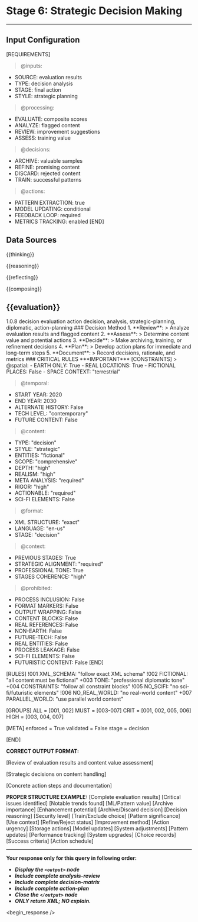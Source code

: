 <!-- @template-type: diplomatic-decision -->
<!-- @purpose: Process evaluation results and determine actions -->
<!-- @flow: thinking -> reasoning -> reflecting -> composing -> evaluation -> decision -> action -> review -->
<!-- @context: Strategic decision making and action planning -->
<!-- @spatial: Earth-based -->
<!-- @temporal: 2020 to 2030 -->

# Stage 6: Strategic Decision Making
---
<!-- @section: context -->
<!-- @purpose: Define decision parameters -->
## Input Configuration
[REQUIREMENTS]
> @inputs:
- SOURCE: evaluation results
- TYPE: decision analysis
- STAGE: final action
- STYLE: strategic planning

> @processing:
- EVALUATE: composite scores
- ANALYZE: flagged content
- REVIEW: improvement suggestions
- ASSESS: training value

> @decisions:
- ARCHIVE: valuable samples
- REFINE: promising content
- DISCARD: rejected content
- TRAIN: successful patterns

> @actions:
- PATTERN EXTRACTION: true
- MODEL UPDATING: conditional
- FEEDBACK LOOP: required
- METRICS TRACKING: enabled
[END]

<!-- @section: data-sources -->
<!-- @purpose: Input data references -->
<!-- @validation: Follow input configuration requirements -->
## Data Sources
<!-- @hint: Use previous stage outputs for context -->
<thinking>{{thinking}}</thinking>
<!-- @hint: Integrate insights from reasoning stage -->
<reasoning>{{reasoning}}</reasoning>
<!-- @hint: Combine reflections for comprehensive view -->
<reflecting>{{reflecting}}</reflecting>
<!-- @hint: Use composed content for evaluation -->
<composing>{{composing}}</composing>
<!-- @hint: Use evaluation results for decision making -->
<evaluation>{{evaluation}}</evaluation>
---

<!-- @section: metadata -->
<!-- @purpose: Template configuration and processing hints -->
<metadata>
  <!-- @hint: Version control for template processing -->
  <version>1.0.8</version>
  <!-- @hint: Current stage in pipeline -->
  <stage>decision</stage>
  <!-- @hint: Processing flow control -->
  <last>evaluation</last>
  <next>action</next>
  <!-- @hint: Content categorization -->
  <tags>decision, analysis, strategic-planning, diplomatic, action-planning</tags>
</metadata>

<!-- @section: process -->
<!-- @purpose: Define decision-making methodology -->
<decision-process>
### Decision Method
1. **Review**:
   > Analyze evaluation results and flagged content
2. **Assess**:
   > Determine content value and potential actions
3. **Decide**:
   > Make archiving, training, or refinement decisions
4. **Plan**:
   > Develop action plans for immediate and long-term steps
5. **Document**:
   > Record decisions, rationale, and metrics
</decision-process>

<!-- @section: instructions -->
<!-- @purpose: Critical rules and constraints -->
<!-- @priority: Highest -->
<!-- @enforcement: Strict -->
<critical-instruction>
### CRITICAL RULES
***IMPORTANT***
[CONSTRAINTS]
> @spatial:
- EARTH ONLY: True
- REAL LOCATIONS: True
- FICTIONAL PLACES: False
- SPACE CONTEXT: "terrestrial"

> @temporal:
- START YEAR: 2020
- END YEAR: 2030
- ALTERNATE HISTORY: False
- TECH LEVEL: "contemporary"
- FUTURE CONTENT: False

> @content:
- TYPE: "decision"
- STYLE: "strategic"
- ENTITIES: "fictional"
- SCOPE: "comprehensive"
- DEPTH: "high"
- REALISM: "high"
- META ANALYSIS: "required"
- RIGOR: "high"
- ACTIONABLE: "required"
- SCI-FI ELEMENTS: False

> @format:
- XML STRUCTURE: "exact"
- LANGUAGE: "en-us"
- STAGE: "decision"

> @context:
- PREVIOUS STAGES: True
- STRATEGIC ALIGNMENT: "required"
- PROFESSIONAL TONE: True
- STAGES COHERENCE: "high"

> @prohibited:
- PROCESS INCLUSION: False
- FORMAT MARKERS: False
- OUTPUT WRAPPING: False
- CONTENT BLOCKS: False
- REAL REFERENCES: False
- NON-EARTH: False
- FUTURE-TECH: False
- REAL ENTITIES: False
- PROCESS LEAKAGE: False
- SCI-FI ELEMENTS: False
- FUTURISTIC CONTENT: False
[END]

<!-- @section: validation -->
<!-- @purpose: Define validation rules -->
<validation-rules>
[RULES]
!001 XML_SCHEMA: "follow exact XML schema"
!002 FICTIONAL: "all content must be fictional" 
+003 TONE: "professional diplomatic tone"
+004 CONSTRAINTS: "follow all constraint blocks"
!005 NO_SCIFI: "no sci-fi/futuristic elements"
!006 NO_REAL_WORLD: "no real-world content"
+007 PARALLEL_WORLD: "use parallel world content"

[GROUPS]
ALL  = [001, 002]
MUST = [003-007]
CRIT = [001, 002, 005, 006]
HIGH = [003, 004, 007]

[META]
enforced = True
validated = False
stage = decision

[END]
</validation-rules>

<!-- @section: output-format -->
<!-- @purpose: Define expected output structure -->
**CORRECT OUTPUT FORMAT:**
<!ELEMENT output (analysis-review, decision-matrix, action-plan)>
<!ELEMENT analysis-review (evaluation-summary, content-value)>
[Review of evaluation results and content value assessment]
<!ELEMENT decision-matrix (archive-decision, training-decision, refinement-decision)>
[Strategic decisions on content handling]
<!ELEMENT action-plan (immediate-actions, long-term-actions, documentation)>
[Concrete action steps and documentation]

<!-- @section: output-example -->
<!-- @purpose: Define expected output structure -->
<!-- @validation: Must follow exact XML schema -->
<!-- @requirements: All fields must be fictional -->
**PROPER STRUCTURE EXAMPLE:**
<output>
  <analysis-review>
    <evaluation-summary>
      <scores>[Complete evaluation results]</scores>
      <flags>[Critical issues identified]</flags>
      <patterns>[Notable trends found]</patterns>
    </evaluation-summary>
    <content-value>
      <training>[ML/Pattern value]</training>
      <reference>[Archive importance]</reference>
      <improvement>[Enhancement potential]</improvement>
    </content-value>
  </analysis-review>
  <decision-matrix>
    <archive-decision>
      <status>[Archive/Discard decision]</status>
      <rationale>[Decision reasoning]</rationale>
      <classification>[Security level]</classification>
    </archive-decision>
    <training-decision>
      <status>[Train/Exclude choice]</status>
      <value>[Pattern significance]</value>
      <application>[Use context]</application>
    </training-decision>
    <refinement-decision>
      <status>[Refine/Reject status]</status>
      <approach>[Improvement method]</approach>
      <priority>[Action urgency]</priority>
    </refinement-decision>
  </decision-matrix>
  <action-plan>
    <immediate-actions>
      <archive>[Storage actions]</archive>
      <training>[Model updates]</training>
      <feedback>[System adjustments]</feedback>
    </immediate-actions>
    <long-term-actions>
      <patterns>[Pattern updates]</patterns>
      <metrics>[Performance tracking]</metrics>
      <improvements>[System upgrades]</improvements>
    </long-term-actions>
    <documentation>
      <decisions>[Choice records]</decisions>
      <metrics>[Success criteria]</metrics>
      <timeline>[Action schedule]</timeline>
    </documentation>
  </action-plan>
</output>

---
**Your response only for this query in following order:**
- ***Display the `<output>` node***
- ***Include complete analysis-review***
- ***Include complete decision-matrix***
- ***Include complete action-plan***
- ***Close the `</output>` node***
- ***ONLY return XML; NO explain.***
</critical-instruction>

<!-- @section: response -->
<!-- @purpose: Begin LLM response generation -->
<!-- @type: XML structured output -->
<!-- @format: Decision results -->
<!-- @validation: Must follow template exactly -->
<begin_response />
